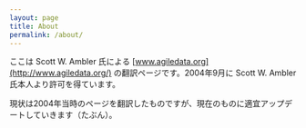 ```yaml
---
layout: page
title: About
permalink: /about/
---
```


ここは Scott W. Ambler 氏による [www.agiledata.org](http://www.agiledata.org/) の翻訳ページです。2004年9月に Scott W. Ambler 氏本人より許可を得ています。

現状は2004年当時のページを翻訳したものですが、現在のものに適宜アップデートしていきます（たぶん）。
